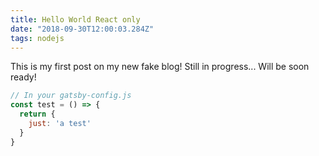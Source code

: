 ```yaml
---
title: Hello World React only
date: "2018-09-30T12:00:03.284Z"
tags: nodejs
---
```


This is my first post on my new fake blog!
Still in progress...
Will be soon ready!

```javascript
// In your gatsby-config.js
const test = () => {
  return {
    just: 'a test'
  }
}
```